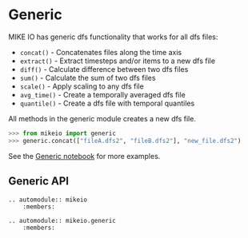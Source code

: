 # Generic


MIKE IO has generic dfs functionality that works for all dfs files: 

* `concat()` - Concatenates files along the time axis
* `extract()` - Extract timesteps and/or items to a new dfs file
* `diff()`  - Calculate difference between two dfs files
* `sum()`  - Calculate the sum of two dfs files
* `scale()`  - Apply scaling to any dfs file
* `avg_time()`  - Create a temporally averaged dfs file
* `quantile()` - Create a dfs file with temporal quantiles

All methods in the generic module creates a new dfs file.

```python
>>> from mikeio import generic
>>> generic.concat(["fileA.dfs2", "fileB.dfs2"], "new_file.dfs2")
```

See the [Generic notebook](https://nbviewer.jupyter.org/github/DHI/mikeio/blob/main/notebooks/Generic.ipynb) for more examples.


## Generic API

```{eval-rst}
.. automodule:: mikeio
	:members:

.. automodule:: mikeio.generic
	:members:
```
